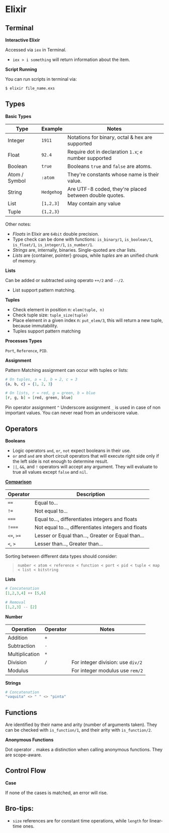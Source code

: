 # Elixir


## Terminal

__Interactive Elixir__

Accessed via `iex` in Terminal.

* `iex > i something` will return information about the item.

__Script Running__

You can run scripts in terminal via:
``` bash
$ elixir file_name.exs
```

## Types

__Basic Types__

| Type          | Example     | Notes |
| ------------- | ----------- | ----- |
| Integer       | `1911`      | Notations for binary, octal & hex are supported        |
| Float         | `92.4`      | Require dot in declaration `1.x`; `e` number supported |
| Boolean       | `true`      | Booleans `true` and `false` are atoms.                 |
| Atom / Symbol | `:atom`     | They're constants whose name is their value.           |
| String        | `Hedgehog`  | Are UTF-8 coded, they're placed between double quotes. |
| List          | `[1,2,3]`   | May contain any value
| Tuple         | `{1,2,3}`   |

Other notes:
* _Floats_ in Elixir are `64bit` double precision.
* Type check can be done with functions: `is_binary/1`, `is_boolean/1`, `is_float/1`, `is_integer/1`, `is_number/1`.
* _Strings_ are, internally, binaries. Single-quoted are char lists.
* _Lists_ are {container, pointer} groups, while _tuples_ are an unified chunk of memory.

__Lists__

Can be added or subtracted using operato `++/2` and `--/2`.
* List support pattern matching.

__Tuples__

* Check element in position n: `elem(tuple, n)`
* Check tuple size: `tuple_size(tuple)`
* Place element in a given index n: `put_elem/3`, this will return a new tuple, because immutability.
* Tuples support pattern matching


__Processes Types__

`Port`, `Reference`, `PID`.

__Assignment__

Pattern Matching assignment can occur with tuples or lists:

``` elixir
# On tuples, a = 1, b = 2, c = 3
{a, b, c} = {1, 2, 3}

# On lists, r = red, g = green, b = blue
[r, g, b] = [red, green, blue]
```

Pin operator assignment `^`
Underscore assignment `_` is used in case of non important values. You can never read from an underscore value.

## Operators

__Booleans__

* Logic operators `and`, `or`, `not` expect booleans in their use.
* `or` and `and` are short circuit operators that will execute right side only if the left side is not enough to determine result.
* `||`, `&&`, and `!` operators will accept any argument. They will evaluate to true all values except `false` and `nil`.

[__Comparison__](hexdocs.pm/elixir/master/operators.html)

| Operator    | Description |
| ----------- | ----------- |
| `==`        | Equal to... |
| `!=`        | Not equal to... |
| `===`       | Equal to..., differentiates integers and floats     |
| `!===`      | Not equal to..., differentiates integers and floats |
| `<=`, `>=`  | Lesser or Equal than..., Greater or Equal than...   |
| `<`, `>`    | Lesser than..., Greater than...                     |

Sorting between different data types should consider:
> `number < atom < reference < function < port < pid < tuple < map < list < bitstring`

__Lists__

``` elixir
# Concatenation
[1,2,3,4] ++ [5,6]

# Removal
[1,2,3] -- [2]
```

__Number__

| Operation | Operator | Notes |
| --------- | -------- | ----- |
| Addition  | `+`      |
| Subtraction | `-` |
| Multiplication | `*` |
| Division | `/` | For integer division: use `div/2` |
| Modulus  | | For integer modulus use `rem/2` |

__Strings__

``` elixir
# Concatenation
"vaquita" <> " " <> "pinta"
```

## Functions

Are identified by their name and arity (number of arguments taken). They can be checked with `is_function/1`, and their arity with `is_function/2`.

__Anonymous Functions__

Dot operator `.` makes a distinction when calling anonymous functions.
They are scope-aware.

## Control Flow

__Case__

If none of the cases is matched, an error will rise.

## Bro-tips:

* `size` references are for constant time operations, while `length` for linear-time ones.
